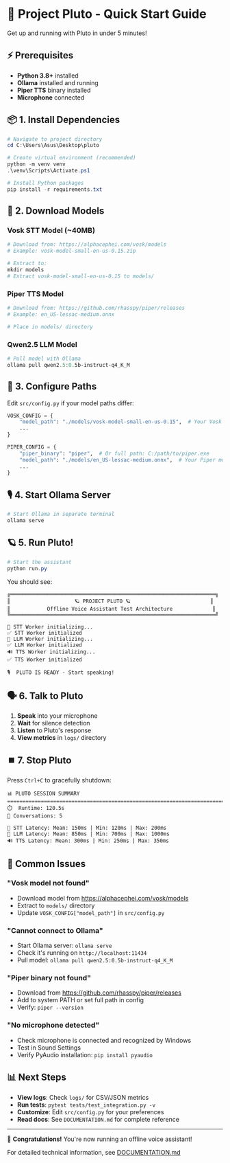 # 🚀 Project Pluto - Quick Start Guide

Get up and running with Pluto in under 5 minutes!

## ⚡ Prerequisites

- **Python 3.8+** installed
- **Ollama** installed and running
- **Piper TTS** binary installed
- **Microphone** connected

## 📦 1. Install Dependencies

```powershell
# Navigate to project directory
cd C:\Users\Asus\Desktop\pluto

# Create virtual environment (recommended)
python -m venv venv
.\venv\Scripts\Activate.ps1

# Install Python packages
pip install -r requirements.txt
```

## 🤖 2. Download Models

### Vosk STT Model (~40MB)
```powershell
# Download from: https://alphacephei.com/vosk/models
# Example: vosk-model-small-en-us-0.15.zip

# Extract to:
mkdir models
# Extract vosk-model-small-en-us-0.15 to models/
```

### Piper TTS Model
```powershell
# Download from: https://github.com/rhasspy/piper/releases
# Example: en_US-lessac-medium.onnx

# Place in models/ directory
```

### Qwen2.5 LLM Model
```powershell
# Pull model with Ollama
ollama pull qwen2.5:0.5b-instruct-q4_K_M
```

## 🎯 3. Configure Paths

Edit `src/config.py` if your model paths differ:

```python
VOSK_CONFIG = {
    "model_path": "./models/vosk-model-small-en-us-0.15",  # Your Vosk model
    ...
}

PIPER_CONFIG = {
    "piper_binary": "piper",  # Or full path: C:/path/to/piper.exe
    "model_path": "./models/en_US-lessac-medium.onnx",  # Your Piper model
    ...
}
```

## 🎙️ 4. Start Ollama Server

```powershell
# Start Ollama in separate terminal
ollama serve
```

## 🪐 5. Run Pluto!

```powershell
# Start the assistant
python run.py
```

You should see:
```
╔═══════════════════════════════════════════════════════════════════╗
║                     🪐 PROJECT PLUTO 🪐                          ║
║            Offline Voice Assistant Test Architecture             ║
╚═══════════════════════════════════════════════════════════════════╝

🎤 STT Worker initializing...
✅ STT Worker initialized
🧠 LLM Worker initializing...
✅ LLM Worker initialized
🔊 TTS Worker initializing...
✅ TTS Worker initialized

🎙️  PLUTO IS READY - Start speaking!
```

## 🗣️ 6. Talk to Pluto

1. **Speak** into your microphone
2. **Wait** for silence detection
3. **Listen** to Pluto's response
4. **View metrics** in `logs/` directory

## ⏹️ 7. Stop Pluto

Press `Ctrl+C` to gracefully shutdown:
```
📊 PLUTO SESSION SUMMARY
========================================================================
⏱️  Runtime: 120.5s
💬 Conversations: 5

🎤 STT Latency: Mean: 150ms | Min: 120ms | Max: 200ms
🧠 LLM Latency: Mean: 850ms | Min: 700ms | Max: 1000ms
🔊 TTS Latency: Mean: 300ms | Min: 250ms | Max: 350ms
```

## 🐛 Common Issues

### "Vosk model not found"
- Download model from https://alphacephei.com/vosk/models
- Extract to `models/` directory
- Update `VOSK_CONFIG["model_path"]` in `src/config.py`

### "Cannot connect to Ollama"
- Start Ollama server: `ollama serve`
- Check it's running on `http://localhost:11434`
- Pull model: `ollama pull qwen2.5:0.5b-instruct-q4_K_M`

### "Piper binary not found"
- Download from https://github.com/rhasspy/piper/releases
- Add to system PATH or set full path in config
- Verify: `piper --version`

### "No microphone detected"
- Check microphone is connected and recognized by Windows
- Test in Sound Settings
- Verify PyAudio installation: `pip install pyaudio`

## 📊 Next Steps

- **View logs**: Check `logs/` for CSV/JSON metrics
- **Run tests**: `pytest tests/test_integration.py -v`
- **Customize**: Edit `src/config.py` for your preferences
- **Read docs**: See `DOCUMENTATION.md` for complete reference

---

🎉 **Congratulations!** You're now running an offline voice assistant!

For detailed technical information, see [DOCUMENTATION.md](DOCUMENTATION.md)
